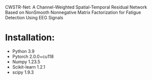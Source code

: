 CWSTR-Net: A Channel-Weighted Spatial-Temporal Residual Network
Based on NonSmooth Nonnegative Matrix Factorization for Fatigue
Detection Using EEG Signals

# Installation:
* Python 3.9
* Pytorch 2.0.0+cu118
* Numpy  1.23.5
* Scikit-learn  1.2.1
* scipy  1.9.3
